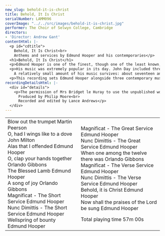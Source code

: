 ```yaml
---
new_slug: behold-it-is-christ
title: Behold, It Is Christ
serialNumber: LAMM096
coverImage: "../../src/images/behold-it-is-christ.jpg"
performer: The Choir of Selwyn College, Cambridge
directors:
- 'Director: Andrew Gant'
contentHtml: |-
  <p id="cdtitle">
    Behold, It Is Christ<br>
    Anthems and services by Edmund Hooper and his contemporaries</p>
  <h1>Behold, It Is Christ</h1>
  <p>Edmund Hooper is one of the finest, though one of the least known, of early 17th century English composers. Born around 1553, he was appointed Master of the Choristers of Westminster Abbey in 1588, and Organist (the first person to hold the title still used today) in 1606. He was also a Gentleman of the Chapel Royal, and, from 1615, joint Organist of the Chapel Royal with Orlando Gibbons. He died in 1621 and is buried in the Abbey cloisters.</p>
  <p>His music was extremely popular in its day. John Day included three of his pieces in his "First Book of selected Church Music" of 1641, and there are also contributions by Hooper to the volumes compiled by Este, Ravenscroft and Leighton. His full anthem Behold, it is Christ appears in more contemporary sources than any other piece of the period, a remarkable testament to its popularity.<br>
    A relatively small amount of his music survives: about seventeen anthems or sacred songs, four services of varying completeness, and a tiny amount of keyboard music. However, despite their small number, his compositions show a remarkably wide range of compositional skills and a wholly original and striking musical personality. His settings of the Magnificat and Nunc Dimittis are of great interest in being in the three main forms of the time: Great, Verse and Short. All three are recorded here. His anthems likewise range in scope from the tiny Wellspring of bounty to the magnificent verse anthem The Blessed Lamb, equal in its grandeur to any contemporary example. This highly individual approach to the length and scale of his anthems may be one reason for their relative neglect; some are very long and demanding, others so short that it is difficult to find a context for their use. Another possible reason is that he favoured expressive devotional poetry for his texts, sometimes of questionable literary merit. The text of the miniature Wellspring of bounty, for example, is somewhat baffling. However, when he found a text of drama and profundity like The Blessed Lamb, his skill in word-setting and in building a large-scale musical structure, together with a uniquely expressive harmonic language, combine to produce music of a power unsurpassed by even the most celebrated of his contemporaries.</p>
  <p>This recording sets Edmund Hooper alongside three contemporary musicians, all active in London at about the same time. Martin Peerson (c.1572-1651), was Sacrist of Westminster Abbey during Hooper"s tenure, becoming Organist of St. Paul"s Cathedral in 1624. He composed music in a variety of forms, including ayres, madrigals and instrumental pieces. John Milton (1563-1647), was father of the poet of the same name. Though not a professional composer (he became Master of the Scrivener's Company in 1634), he was a composer of some reputation in his day - one of his madrigals appears in the collection "The Triumphs of Oriana" of 1601. There is also reference to a 40-part "In nomine" by Milton, but it does not survive. The most familiar name in this short list is that of Orlando Gibbons (1583-1625), Hooper's colleague and successor at Westminster Abbey. He was sent by Charles I to Dover in 1625 to meet the new Queen, Henrietta Maria, but regrettably died of apoplexy while he was there. He is buried in Canterbury Cathedral.</p>
recordingDetailsHtml: |-
  <div id="details">
    <p>The permission of Mrs Bridget le Huray to use the unpublished work of the late Dr Peter le Huray is gratefully acknowledged.<br>
      Produced by Philip Moore<br>
      Recorded and edited by Lance Andrews</p>
  </div>
---
```


<table class="tracktable">
  <tbody>
    <tr>
      <td class="column1">
        <span class="trackname">Blow out the trumpet </span> <span class="composer">Martin Peerson</span><br>
        <span class="trackname"> O, had I wings like to a dove </span> <span class="composer">John Milton</span><br>
        <span class="trackname"> Alas that I offended</span><span class="composer"> Edmund Hooper</span><br>
        <span class="trackname"> O, clap your hands together </span> <span class="composer">Orlando Gibbons</span><br>
        <span class="trackname"> The Blessed Lamb </span> <span class="composer">Edmund Hooper</span><br>
        <span class="trackname"> A song of joy </span> <span class="composer">Orlando Gibbons</span><br>
        <span class="trackname"> Magnificat - The Short Service </span> <span class="composer">Edmund Hooper</span><br>
        <span class="trackname"> Nunc Dimittis - The Short Service</span><span class="composer"> Edmund Hooper</span><br>
        <span class="trackname"> Wellspring of bounty </span> <span class="composer">Edmund Hooper</span>
      </td>
      <td class="column2">
        <span class="trackname">Magnificat - The Great Service </span> <span class="composer">Edmund Hooper</span><br>
        <span class="trackname"> Nunc Dimittis - The Great Service</span><span class="composer"> Edmund Hooper</span><br>
        <span class="trackname"> When one among the twelve there was </span> <span class="composer">Orlando Gibbons</span><br>
        <span class="trackname"> Magnificat - The Verse Service </span> <span class="composer">Edmund Hooper</span><br>
        <span class="trackname"> Nunc Dimittis - The Verse Service </span> <span class="composer">Edmund Hooper</span><br>
        <span class="trackname"> Behold, it is Christ </span> <span class="composer">Edmund Hooper</span><br>
        <span class="trackname"> Now shall the praises of the Lord be sung </span> <span class="composer">Edmund Hooper
          <p>					</p>
        </span> <span id="playingtime">Total playing time 57m 00s</span>
      </td>
    </tr>
  </tbody>
</table>
